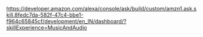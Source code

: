 https://developer.amazon.com/alexa/console/ask/build/custom/amzn1.ask.skill.8fedc7da-582f-47c4-bbe1-f964c65845cf/development/en_IN/dashboard/?skillExperience=MusicAndAudio
